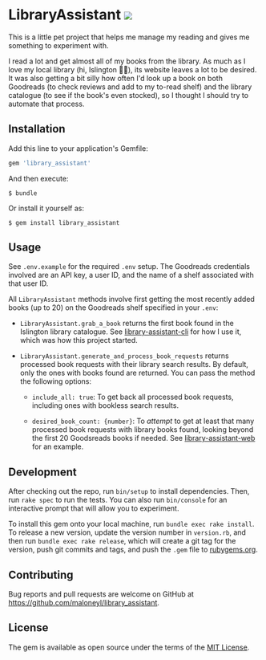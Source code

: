 # LibraryAssistant ![](https://travis-ci.org/maloneyl/library_assistant.svg?branch=master)

This is a little pet project that helps me manage my reading and gives me something to experiment with.

I read a lot and get almost all of my books from the library. As much as I love my local library (hi, Islington 👋🏽), its website leaves a lot to be desired. It was also getting a bit silly how often I'd look up a book on both Goodreads (to check reviews and add to my to-read shelf) and the library catalogue (to see if the book's even stocked), so I thought I should try to automate that process.

## Installation

Add this line to your application's Gemfile:

```ruby
gem 'library_assistant'
```

And then execute:

    $ bundle

Or install it yourself as:

    $ gem install library_assistant

## Usage

See `.env.example` for the required `.env` setup. The Goodreads credentials involved are an API key, a user ID, and the name of a shelf associated with that user ID.

All `LibraryAssistant` methods involve first getting the most recently added books (up to 20) on the Goodreads shelf specified in your `.env`:

* `LibraryAssistant.grab_a_book` returns the first book found in the Islington library catalogue. See [library-assistant-cli](https://github.com/maloneyl/library-assistant-cli) for how I use it, which was how this project started.

* `LibraryAssistant.generate_and_process_book_requests` returns processed book requests with their library search results. By default, only the ones with books found are returned. You can pass the method the following options:

  * `include_all: true`: To get back all processed book requests, including ones with bookless search results.

  * `desired_book_count: {number}`: To _attempt_ to get at least that many processed book requests with library books found, looking beyond the first 20 Goodsreads books if needed. See [library-assistant-web](https://github.com/maloneyl/library-assistant-web) for an example.

## Development

After checking out the repo, run `bin/setup` to install dependencies. Then, run `rake spec` to run the tests. You can also run `bin/console` for an interactive prompt that will allow you to experiment.

To install this gem onto your local machine, run `bundle exec rake install`. To release a new version, update the version number in `version.rb`, and then run `bundle exec rake release`, which will create a git tag for the version, push git commits and tags, and push the `.gem` file to [rubygems.org](https://rubygems.org).

## Contributing

Bug reports and pull requests are welcome on GitHub at https://github.com/maloneyl/library_assistant.

## License

The gem is available as open source under the terms of the [MIT License](https://opensource.org/licenses/MIT).
